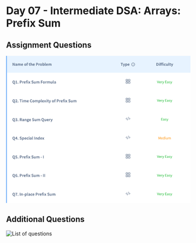 # Day 07 - Intermediate DSA: Arrays: Prefix Sum

## Assignment Questions
![List of questions](images/assignment_questions.png)


## Additional Questions
![List of questions](images/additional_questions.png)




